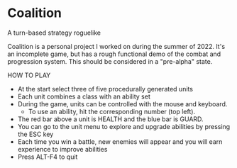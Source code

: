 # Coalition
A turn-based strategy roguelike

Coalition is a personal project I worked on during the summer of 2022.  It's an incomplete game, but has a rough functional demo of the combat and progression system. This should be considered in a "pre-alpha" state.

HOW TO PLAY
- At the start select three of five procedurally generated units
- Each unit combines a class with an ability set
- During the game, units can be controlled with the mouse and keyboard.  
   - To use an ability, hit the corresponding number (top left).
- The red bar above a unit is HEALTH and the blue bar is GUARD.
- You can go to the unit menu to explore and upgrade abilities by pressing the ESC key
- Each time you win a battle, new enemies will appear and you will earn experience to improve abilities
- Press ALT-F4 to quit

